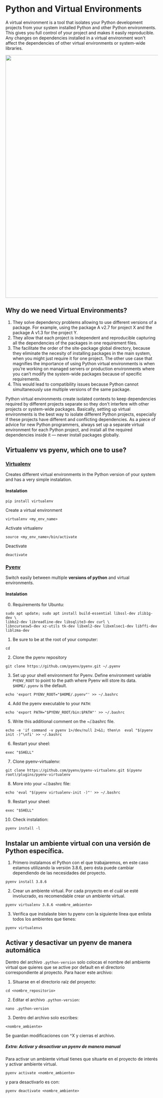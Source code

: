 # Python and Virtual Environments

A virtual environment is a tool that isolates your Python development projects from your system installed Python and other Python environments. This gives you full control of your project and makes it easily reproducible. Any changes on dependencies installed in a virtual environment won't affect the dependencies of other virtual environments or system-wide libraries.

[<img src="https://www.dataquest.io/wp-content/uploads/2022/01/python-virtual-envs1-1024x576.webp" width="800"/>](https://www.dataquest.io/blog/a-complete-guide-to-python-virtual-environments/#:~:text=NOTE%20A%20Python%20project%20folder,in%20a%20virtual%20environment%20folder.)

## Why do we need Virtual Environments?

1. They solve dependency problems allowing to use different versions of a package. For example, using the package A v2.7 for project X and the package A v1.3 for the project Y. 
2. They allow that each project is independent and reproducible capturing all the dependencies of the packages in one requirement files. 
3. The facilitate the order of the site-package global directory, because they eliminate the necesity of installing packages in the main system, when you might just require it for one project. The other use case that magnifies the importance of using Python virtual environments is when you’re working on managed servers or production environments where you can’t modify the system-wide packages because of specific requirements.
4. This would lead to compatibility issues because Python cannot simultaneously use multiple versions of the same package.


Python virtual environments create isolated contexts to keep dependencies required by different projects separate so they don't interfere with other projects or system-wide packages. Basically, setting up virtual environments is the best way to isolate different Python projects, especially if these projects have different and conflicting dependencies. As a piece of advice for new Python programmers, always set up a separate virtual environment for each Python project, and install all the required dependencies inside it — never install packages globally.

## Virtualenv vs pyenv, which one to use?

### [Virtualenv](https://pypi.org/project/virtualenv/)

Creates different virtual environments in the Python version of your system and has a very simple instalation.

#### Instalation

```
pip install virtualenv
```

Create a virtual environment

```
virtualenv <my_env_name>
```

Activate virtualenv

```
source <my_env_name>/bin/activate
```

Deactivate

```
deactivate
```


### [Pyenv](https://github.com/pyenv/pyenv)

Switch easily between multiple **versions of python** and virtual environments. 


#### Instalation

0. Requirements for Ubuntu:

```
sudo apt update; sudo apt install build-essential libssl-dev zlib1g-dev \
libbz2-dev libreadline-dev libsqlite3-dev curl \
libncursesw5-dev xz-utils tk-dev libxml2-dev libxmlsec1-dev libffi-dev liblzma-dev
```

1. Be sure to be at the root of your computer: 

```
cd 
```

2. Clone the pyenv repository

```
git clone https://github.com/pyenv/pyenv.git ~/.pyenv
```

3. Set up your shell environment for Pyenv. Define environment variable `PYENV_ROOT` to point to the path where Pyenv will store its data. `$HOME/.pyenv` is the default.

```
echo 'export PYENV_ROOT="$HOME/.pyenv"' >> ~/.bashrc
```

4. Add the pyenv executable to your `PATH`:

```
echo 'export PATH="$PYENV_ROOT/bin:$PATH"' >> ~/.bashrc
```

5. Write this additional comment on the ~/.bashrc file. 

```
echo -e 'if command -v pyenv 1>/dev/null 2>&1; then\n  eval "$(pyenv init -)"\nfi' >> ~/.bashrc 
```

6. Restart your sheel:
```
exec "$SHELL"
```

7. Clone pyenv-virtualenv:

```
git clone https://github.com/pyenv/pyenv-virtualenv.git $(pyenv root)/plugins/pyenv-virtualenv
```

8. More into your ~/.bashrc file:

```
echo 'eval "$(pyenv virtualenv-init -)"' >> ~/.bashrc 
```

9. Restart your sheel:

```
exec "$SHELL"
```

10. Check instalation: 

```
pyenv install -l
```



## Instalar un ambiente virtual con una versión de Python específica. 

1. Primero instalamos el Python con el que trabajaremos, en este caso estamos utilizando la versión 3.8.6, pero ésta puede cambiar dependiendo de las necesidades del proyecto. 

```
pyenv install 3.8.6
```

2. Crear un ambiente virtual. Por cada proyecto en el cuál se esté involucrado, es recomendable crear un ambiente virtual.

```
pyenv virtualenv 3.8.6 <nombre_ambiente>
```

3. Verifica que instalaste bien tu pyenv con la siguiente línea que enlista todos los ambientes que tienes:

```
pyenv virtualenvs
```

## Activar y desactivar un pyenv de manera automática

Dentro del archivo `.python-version` solo colocas el nombre del ambiente virtual que quieres que se active por default en el directorio correspondiente al proyecto. Para hacer este archivo:  

1. Situarse en el directorio raíz del proyecto:

```
cd <nombre_repositorio>
```

2. Editar el archivo `.python-version`:

```
nano .python-version
```

3. Dentro del archivo solo escribes:

```
<nombre_ambiente>
```

Se guardan modificaciones con ^X y cierras el archivo.




##### Extra: Activar y desactivar un pyenv de manera manual

Para activar un ambiente virtual tienes que situarte en el proyecto de interés y activar ambiente virtual.

```
pyenv activate <nombre_ambiente>
```

y para desactivarlo es con: 

```
pyenv deactivate <nombre_ambiente>
```
